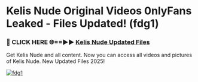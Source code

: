 # Kelis Nude Original Videos 0nlyFans Leaked - Files Updated! (fdg1)

<h3>🔴 CLICK HERE 🌐==►► <a href="https://tinyurl.com/52m3yx9h" rel="nofollow">Kelis Nude Updated Files</a></h3>

Get Kelis Nude and all content. Now you can access all videos and pictures of Kelis Nude. New Updated Files 2025!

[![fdg1](https://i.imgur.com/TnHtlc8.gif)](https://tinyurl.com/52m3yx9h)
